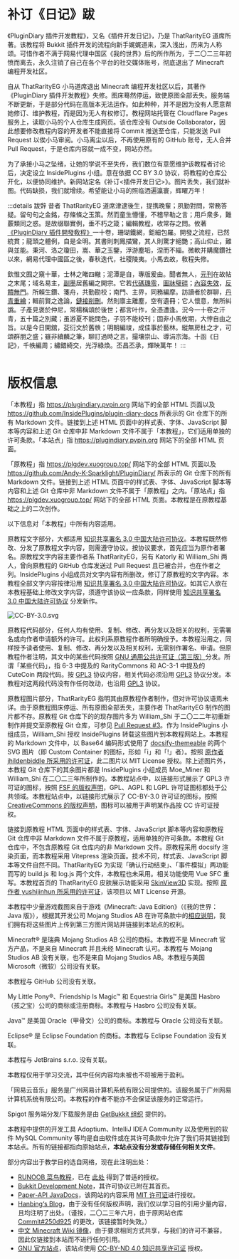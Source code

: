 # 补订《日记》跋

《PluginDiary 插件开发教程》，又名《插件开发日记》，乃是 ThatRarityEG 道席所著。该教程将 Bukkit 插件开发的流程向新手娓娓道来，深入浅出，历来为人称颂。可惜作者不满于网易代理中国区《我的世界》后的所作所为，于二〇二三年初愤而离去，永久注销了自己在各个平台的社交媒体账号，彻底退出了 Minecraft 编程开发社区。

自从 ThatRarityEG 小马道席退出 Minecraft 编程开发社区以后，其著作《PluginDiary 插件开发教程》失修。图床蓦然停运，致使原图全部丢失。服务端不断更新，于是部分代码在高版本无法运作。如此种种，并不是因为没有人愿意帮她修订、维护教程，而是因为无人有权修订。教程网站托管在 Cloudflare Pages 服务上，读取小马的个人仓库生成网页。该仓库没有 Outside Collaborator，因此想要修改教程内容的开发者不能直接将 Commit 推送至仓库，只能发送 Pull Request 以俟小马审阅。小马离尘以后，不再使用原有的 GitHub 账号，无人合并 Pull Request，于是仓库内容就一成不变，网站亦然。

为了承接小马之坠绪，让她的学说不至失传，我们数位有意愿维护该教程者讨论后，决定设立 InsidePlugins 小组。意在依据 CC BY 3.0 协议，将教程的仓库公开化，以便协同维护。新网站定名《补订<插件开发日记>》。图片丢失，我们就补图。代码缺损，我们就增续。希望能让小马的照临洒遍瀛寰，辉曜万年！

:::details 跋辤
昔者 ThatRarityEG 道席津逮後生，提携晚輩；夙勤對問，常務答疑。留句句之金銘，存條條之玉策。然而童生懵懂，不稽早勒之言；用戶衆多，難覈類同之惑。是故缀聯實例，垂不朽之箴；編輯教程，收常存之問。攸著[《PluginDiary 插件開發敎程》](https://www.mcbbs.net/thread-1163259-1-3.html)一十卷，珊瑚鐵網，鉅細包羅。開發之流程，已然統貫；龍頭之體例，自是全明。其書則刺鳳描鸞，其人則驚才絕艷；高山仰止，難與並能。秉河、洛之瓊田，嵩、華之玉鑒，浮游塵垢，涅而不緇。微軟并購魔鑽社以來，網易代理中國區之後，春秋迭代，社稷陵夷。小馬去故，敎程失修。

欽惟文囿之窺十華，士林之睹四轍；泥潭是自，專版爰由。聞者無人，[元刊](https://plugin-diary.pages.dev)在故帖之末尾；域名易主，[副墨](https://plgdev.xuogroup.top)居舊編之開宗。它若[代碼璣零](https://github.com/Andy-K-Sparklight/PluginDiary/issues/5)，[圖牀璧碎](https://github.com/Andy-K-Sparklight/PluginDiary/issues/2)；[內容失效](https://github.com/Andy-K-Sparklight/PluginDiary/issues/7)，[反饋無門](https://www.mcbbs.net/forum.php?mod=redirect&goto=findpost&ptid=1163259&pid=28167350)。所賴生鑽、箋舟，共勤勘校；南門、主界，同務編摩。訪讀者於群聊，[丹青重繪](https://github.com/Andy-K-Sparklight/PluginDiary/pull/3)；輯前賢之逸論，[鏈接削刪](https://github.com/RawDiamondMC/PluginDiary/commit/8c89c196fd6d740a51cb0802bb32cf5f594fb0e9)。然則廪主離塵，空有遺冊；它人懷意，無所糾譌。子產見褒於仲尼，常楊稱頌於後世；都言叶作，全憑遭逢。況今一十卷之汗青，五十篇之別藏；虽游夏不能䦞色，子羽不能校刊；固非小馬攸期，大悖自由之旨。以是今日開舘，芟衍文於舊帙；明朝編竣，成佳事於藝林。縱無房杜之才，可頌群朋之盛；雖非續麟之筆，聊訂過時之言。撮壤崇山、導涓宗海。十函《日記》，千帙編周；繡錯綺交，光浮綠煥。丕昌丕承，輝映萬年！
:::

![](data:image/png;base64,R0lGODlhAQABAIAAAAAAAP///yH5BAkAAAEALAAAAAABAAEAAAICTAEAOw==)

<!-- 用一个 1x1 像素的图片占位，让距离不那么逼仄，图片用 Base64 编码 -->

# 版权信息

「本教程」指 https://plugindiary.pvpin.org 网站下的全部 HTML 页面以及 https://github.com/InsidePlugins/plugin-diary-docs 所表示的 Git 仓库下的所有 Markdown 文件。链接到上述 HTML 页面中的样式表、字体、JavaScript 脚本等内容和上述 Git 仓库中非 Markdown 文件不属于「本教程」，它们适用单独的许可条款。「本站点」指 https://plugindiary.pvpin.org 网站下的全部 HTML 页面。

「原教程」指 https://plgdev.xuogroup.top/ 网站下的全部 HTML 页面以及 https://github.com/Andy-K-Sparklight/PluginDiary/ 所表示的 Git 仓库下的所有 Markdown 文件。链接到上述 HTML 页面中的样式表、字体、JavaScript 脚本等内容和上述 Git 仓库中非 Markdown 文件不属于「原教程」之内。「原站点」指 https://plgdev.xuogroup.top/ 网站下的全部 HTML 页面。本教程是在原教程基础之上的二次创作。

以下信息对「本教程」中所有内容适用。

原教程文字部分，大都适用 [知识共享署名 3.0 中国大陆许可协议](https://creativecommons.org/licenses/by/3.0/cn/)。本教程既然修改、分发了原教程文字内容，则需遵守协议。按协议要求，首先应当为原作者署名。原教程文字内容主要作者系 ThatRarityEG，另有 Katorly 和 William_Shi 两人，曾向原教程的 GitHub 仓库发送过 Pull Request 且已被合并，也在作者之列。InsidePlugins 小组成员对文字内容有所删改，修订了原教程的文字内容。本教程全部文字内容按律沿用 [知识共享署名 3.0 中国大陆许可协议](https://creativecommons.org/licenses/by/3.0/cn/)。如其它人欲在本教程基础上修改文字内容，须遵守该协议一应条款，同样使用 [知识共享署名 3.0 中国大陆许可协议](https://creativecommons.org/licenses/by/3.0/cn/) 分发新作。

![CC-BY-3.0.svg](http://mirrors.creativecommons.org/presskit/buttons/88x31/svg/by.svg)

原教程代码部分，任何人均有使用、复制、修改、再分发以及相关的权利，无需署名或向作者申请额外的许可。此权利系原教程作者所明确授予。本教程沿用之，同样授予读者使用、复制、修改、再分发以及相关权利，无需别作署名、申请。但原教程作者注明，其文中的某些代码按照 [GNU 通用公共许可证（第三版）](https://www.gnu.org/licenses/gpl-3.0.html)分发。所谓「某些代码」，指 6-3 中提及的 RarityCommons 和 AC-3-1 中提及的 CuteCoin 两段代码。按 [GPL3](https://www.gnu.org/licenses/gpl-3.0.html) 协议内容，相关代码必须沿用 [GPL3](https://www.gnu.org/licenses/gpl-3.0.html) 协议分发。本教程对这两段代码没有作任何改动，也沿用 [GPL3](https://www.gnu.org/licenses/gpl-3.0.html) 协议。

原教程图片部分，ThatRarityEG 指明其由原教程作者制作，但对许可协议语焉未详。由于原教程图床停运、所有原图全部丢失，主要作者 ThatRarityEG 制作的图片都不存。原教程 Git 仓库下的的现存图片多为 William_Shi 于二〇二二年初重新制作并提交至原教程 Git 仓库，可参见 [Pull Request #3](https://github.com/Andy-K-Sparklight/PluginDiary/pull/3)。作为 InsidePlugins 小组成员，William_Shi 授权 InsidePlugins 转载这些图片到本教程网站上。本教程的 Markdown 文件中，以 Base64 编码形式使用了 [docsify-themeable](https://github.com/jhildenbiddle/docsify-themeable) 的两个 SVG 图片（即 Custom Container 的图标，形如「i」和「!」者）。按照 [原作者 jhildenbiddle 所采用的许可证](https://github.com/jhildenbiddle/docsify-themeable/blob/master/LICENSE)，此二图片以 MIT License 授权。除上述图片外，本教程 Git 仓库下的其余图片都是 InsidePlugins 小组成员 Moe_Miner 和 William_Shi 在二〇二三年所制作的。本教程站点中，以链接形式展示了 GPL3 许可证的图标，按照 [FSF 的版权声明](https://www.gnu.org/graphics/license-logos.html)，GPL、AGPL 和 LGPL 许可证图标都处于公共领域。本教程站点中，以链接形式展示了 CC-BY-3.0 许可证的图标，按照 [CreativeCommons 的版权声明](https://creativecommons.org/policies/#trademark)，图标可以被用于声明某作品按 CC 许可证授权。

链接到原教程 HTML 页面中的样式表、字体、JavaScript 脚本等内容和原教程 Git 仓库中非 Markdown 文件不属于原教程，适用单独的许可条款。本教程 Git 仓库中，不包含原教程 Git 仓库内的非 Markdown 文件。原教程采用 docsify 渲染页面，而本教程采用 Vitepress 渲染页面。技术不同，样式表、JavaScript 脚本等文件自然不同。ThatRarityEG 为实现「确认行动结束」、「事件模拟」两功能而写的 build.js 和 log.js 两个文件，本教程也未采用。相关功能使用 Vue SFC 重写。本教程首页的 ThatRarityEG 皮肤展示功能采用 [SkinView3D](https://github.com/bs-community/skinview3d) 实现。按照 [原作者 yushijinhun 所采用的许可证](https://github.com/bs-community/skinview3d/blob/master/LICENSE)，该项目以 MIT License 开源。

本教程中少量游戏截图来自于游戏《Minecraft: Java Edition》（《我的世界：Java 版》），根据其开发公司 Mojang Studios AB 在许可条款中的[相应说明](https://account.mojang.com/terms?ref=ft#brand)，我们拥有将这些图片上传到第三方图片网站并链接到本站点的权利。

Minecraft® 是瑞典 Mojang Studios AB 公司的商标。本教程不是 Minecraft 官方产品，不是来自 Minecraft 并且未经 Minecraft 认可。本教程与 Mojang Studios AB 没有关联，也不是来自 Mojang Studios AB。本教程与美国 Microsoft（微软）公司没有关联。

本教程与 GitHub 公司没有关联。

My Little Pony®、Friendship Is Magic™ 和 Equestria Girls™ 是美国 Hasbro（孩之宝）公司的商标或注册商标。本教程与 Hasbro 公司没有关联。

Java™ 是美国 Oracle（甲骨文）公司的商标。本教程与 Oracle 公司没有关联。

Eclipse® 是 Eclipse Foundation 的商标。本教程与 Eclipse Foundation 没有关联。

本教程与 JetBrains s.r.o. 没有关联。

本教程仅用于学习交流，其中任何内容均未被也不将被用于盈利。

「网易云音乐」服务是广州网易计算机系统有限公司提供的。该服务属于广州网易计算机系统有限公司。本教程的作者不能亦不会保证该服务的正常运行。

Spigot 服务端分发/下载服务是由 [GetBukkit 组织](https://getbukkit.org/) 提供的。

本教程中提供的开发工具 Adoptium、IntelliJ IDEA Community 以及使用到的软件 MySQL Community 等均是自由软件或在其许可条款中允许了我们将其链接到本站点。所有的链接都指向原始站点，**本站点没有分发或存储任何相关文件**。

部分内容出于教学目的选自网络，现在此注明出处：

- [RUNOOB 菜鸟教程](https://www.runoob.com)，已在 [此处](https://www.runoob.com/disclaimer) 得到了普适的授权。
- [Bukkit Development Note](https://bdn.tdiant.net)，其许可协议已附在其首页。
- [Paper-API JavaDocs](https://papermc.io/javadocs/paper/1.16/overview-summary.html)，该网站的内容采用 [MIT 许可证](https://github.com/PaperMC/papermc.io/blob/master/LICENSE)进行授权。
- [Hanbing‘s Blog](https://hanbings.github.io/2020/08/17/神奇的Bukkit笔记-插件对其他插件的软依赖/)，由于没有任何版权声明，我们仅以学习目的引用少量内容，且均注明了出处。（谨按，二〇二三年六月，由于原网站仓库 [Commit#250d925](https://github.com/hanbings/hanbings.github.io/commit/250d925d12ff1963bd7b93aa2514f9370a275dda) 的更改，该链接暂时失效。）
- [中文 Minecraft Wiki 镜像](https://wiki.biligame.com/mc/Minecraft_Wiki)，由于要求相同方式共享，与我们的许可不兼容，因此仅链接到本站而不进行任何引用。
- [GNU 官方站点](https://www.gnu.org)，该站点使用 [CC-BY-ND 4.0 知识共享许可证](https://creativecommons.org/licenses/by-nd/4.0/) 授权。
